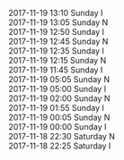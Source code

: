 2017-11-19 13:10 Sunday  I  
2017-11-19 13:05 Sunday  N  
2017-11-19 12:50 Sunday  I  
2017-11-19 12:45 Sunday  N  
2017-11-19 12:35 Sunday  I  
2017-11-19 12:15 Sunday  N  
2017-11-19 11:45 Sunday  I  
2017-11-19 05:05 Sunday  N  
2017-11-19 05:00 Sunday  I  
2017-11-19 02:00 Sunday  N  
2017-11-19 01:55 Sunday  I  
2017-11-19 00:05 Sunday  N  
2017-11-19 00:00 Sunday  I  
2017-11-18 22:30 Saturday  N  
2017-11-18 22:25 Saturday  I  
